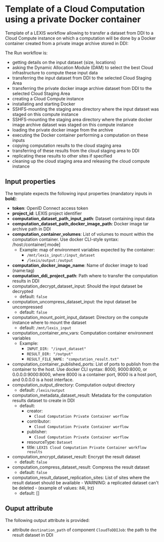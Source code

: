 # Template of a Cloud Computation using a private Docker container

Template of a LEXIS workflow allowing to transfer a dataset from DDI to a Cloud
Compute instance on which a computation will be done by a Docker container created from a private image archive stored in DDI:

The Run workflow is:
* getting details on the input dataset (size, locations)
* asking the Dynamic Allocation Module (DAM) to select the best Cloud infrastructure to compute these input data
* transferring the input dataset from DDI to the selected Cloud Staging Area
* transferring the private docker image archive dataset from DDI to the selected Cloud Staging Area
* creating a Cloud Compute instance
* installating and starting Docker
* SSHFS-mounting the staging area directory where the input dataset was staged on this compute instance
* SSHFS-mounting the staging area directory where the private docker image archive dataset was staged on this compute instance
* loading the private docker image from the archive
* executing the Docker container performing a computation on these inputs
* copying computation results to the cloud staging area
* transferring of these results from the cloud staging area to DDI
* replicating these results to other sites if specified
* cleaning up the cloud staging area and releasing the cloud compute instance

## Input properties

The template expects the following input properties (mandatory inputs in **bold**):
*  **token**: OpenID Connect access token
* **project_id**: LEXIS project identifier
* **computation_dataset_path_input_path**: Dataset containing input data
* **computation_dataset_path_docker_image_path**: Docker image tar archive path in DDI
* **computation_container_volumes**: List of volumes to mount within the computation container. Use docker CLI-style syntax: /host:/container[:mode]
  * Example: map of environment variables expected by the container:
    * `/mnt/lexis_input:/input_dataset`
    * `/lexis/output:/output`
* **computation_docker_image_name**: Name of docker image to load (name:tag)
* **computation_ddi_project_path**: Path where to transfer the computation results in DDI
* computation_decrypt_dataset_input: Should the input dataset be decrypted
  * default: `false`
* computation_uncompress_dataset_input: the input dataset be uncompressed
  * default: `false`
* computation_mount_point_input_dataset: Directory on the compute instance where to mount the dataset
  * default: `/mnt/lexis_input`
* computation_container_env_vars: Computation container environment variables
  * Example:
    * `INPUT_DIR: "/input_dataset"`
    * `RESULT_DIR: "/output"`
    * `RESULT_FILE_NAME: "computation_result.txt"`
* computation_container_published_ports: List of ports to publish from the container to the host. Use docker CLI syntax: 8000, 9000:8000, or 0.0.0.0:9000:8000, where 8000 is a container port, 9000 is a host port, and 0.0.0.0 is a host interface.
* computation_output_directory: Computation output directory
  * default: `/lexis/output`
* computation_metadata_dataset_result: Metadata for the computation results dataset to create in DDI
  * default:
    * creator:
      * `Cloud Computation Private Container worflow`
    * contributor:
      * `Cloud Computation Private Container worflow`
    * publisher:
      * `Cloud Computation Private Container worflow`
    * resourceType: `Dataset`
    * title: `LEXIS Cloud Computation Private Container workflow results`
* computation_encrypt_dataset_result: Encrypt the result dataset
  * default: `false`
* computation_compress_dataset_result: Compress the result dataset
  * default: `false`
* computation_result_dataset_replication_sites: List of sites where the result dataset should be available - WARNING: a replicated dataset can't be deleted - (example of values: it4i, lrz)
  * default: []

## Ouput attribute

The following output attribute is provided:
* attribute `destination_path` of component `CloudToDDIJob`: the path to the result dataset in DDI
